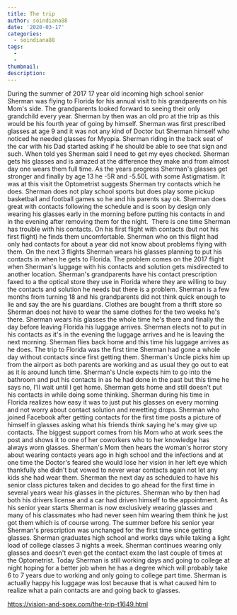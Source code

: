 ```yaml
---
title: The trip
author: soindiana88
date: '2020-03-17'
categories:
  - soindiana88
tags:
  - 
  - 
thumbnail: 
description: 
---
```


During the summer of 2017 17 year old incoming high school senior Sherman was flying to Florida for his annual visit to his grandparents on his Mom's side. The grandparents looked forward to seeing their only grandchild every year. Sherman by then was an old pro at the trip as this would be his fourth year of going by himself.
Sherman was first prescribed glasses at age 9 and it was not any kind of Doctor but Sherman himself who noticed he needed glasses for Myopia. Sherman riding in the back seat of the car with his Dad started asking if he should be able to see that sign and such. When told yes Sherman said I need to get my eyes checked. Sherman gets his glasses and is amazed at the difference they make and from almost day one wears them full time. As the years progress Sherman's glasses get stronger and finally by age 13 he -5R and -5.50L with some Astigmatism. It was at this visit the Optometrist suggests Sherman try contacts which he does. Sherman does not play school sports but does play some pickup basketball and football games so he and his parents say ok. Sherman does great with contacts following the schedule and is soon by design only wearing his glasses early in the morning before putting his contacts in and in the evening after removing them for the night. 
There is one time Sherman has trouble with his contacts. On his first flight with contacts (but not his first flight) he finds them uncomfortable. Sherman who on this flight had only had contacts for about a year did not know about problems flying with them. On the next 3 flights Sherman wears his glasses planning to put his contacts in when he gets to Florida. The problem comes on the 2017 flight when Sherman's luggage with his contacts and solution gets misdirected to another location.
Sherman's grandparents have his contact prescription faxed to a the optical store they use in Florida where they are willing to buy the contacts and solution he needs but there is a problem. Sherman is a few months from turning 18 and his grandparents did not think quick enough to lie and say the are his guardians. Clothes are bought from a thrift store so Sherman does not have to wear the same clothes for the two weeks he's there. Sherman wears his glasses the whole time he's there and finally the day before leaving Florida his luggage arrives. Sherman elects not to put in his contacts as it's in the evening the luggage arrives and he is leaving the next morning.
Sherman flies back home and this time his luggage arrives as he does. The trip to Florida was the first time Sherman had gone a whole day without contacts since first getting them. Sherman's Uncle picks him up from the airport as both parents are working and as usual they go out to eat as it is around lunch time. Sherman's Uncle expects him to go into the bathroom and put his contacts in as he had done in the past but this time he says no, I'll wait until I get home.
Sherman gets home and still doesn't put his contacts in while doing some thinking. Sherman during his time in Florida realizes how easy it was to just put his glasses on every morning and not worry about contact solution and rewetting drops. Sherman who joined Facebook after getting contacts for the first time posts a picture of himself in glasses asking what his friends think saying he's may give up contacts. The biggest support comes from his Mom who at work sees the post and shows it to one of her coworkers who to her knowledge has always worn glasses. Sherman's Mom then hears the woman's horror story about wearing contacts years ago in high school and the infections and at one time the Doctor's feared she would lose her vision in her left eye which thankfully she didn't but vowed to never wear contacts again not let any kids she had wear them.
Sherman the next day as scheduled to have his senior class pictures taken and decides to go ahead for the first time in several years wear his glasses in the pictures. Sherman who by then had both his drivers license and a car had driven himself to the appointment. As his senior year starts Sherman is now exclusively wearing glasses and many of his classmates who had never seen him wearing them think he just got them which is of course wrong. The summer before his senior year Sherman's prescription was unchanged for the first time since getting glasses.
Sherman graduates high school and works days while taking a light load of college classes 3 nights a week. Sherman continues wearing only glasses and doesn't even get the contact exam the last couple of times at the Optometrist. Today Sherman is still working days and going to college at night hoping for a better job when he has a degree which will probably take 6 to 7 years due to working and only going to college part time.
Sherman is actually happy his luggage was lost because that is what caused him to realize what a pain contacts are and going back to glasses.

https://vision-and-spex.com/the-trip-t1649.html
